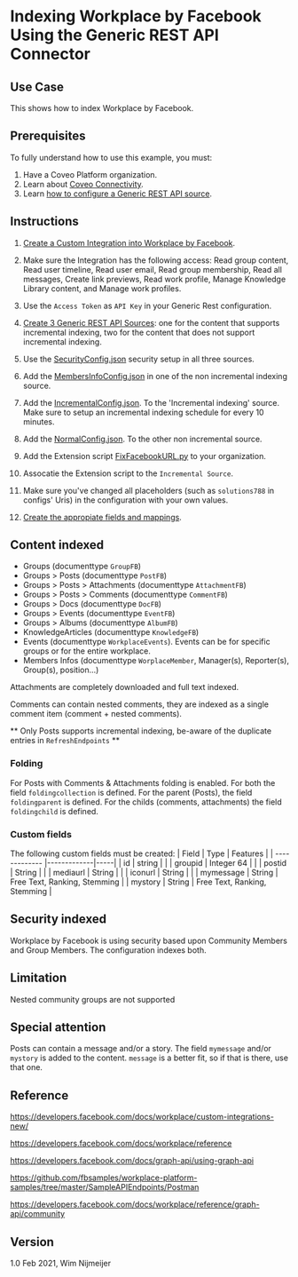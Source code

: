 # Indexing Workplace by Facebook Using the Generic REST API Connector

## Use Case
This shows how to index Workplace by Facebook.

## Prerequisites
To fully understand how to use this example, you must:
1. Have a Coveo Platform organization.
2. Learn about [Coveo Connectivity](https://docs.coveo.com/en/1702/).
3. Learn [how to configure a Generic REST API source](https://docs.coveo.com/en/1896/).

## Instructions
1. [Create a Custom Integration into Workplace by Facebook](https://developers.facebook.com/docs/workplace/custom-integrations-new/).
2. Make sure the Integration has the following access: Read group content, Read user timeline, Read user email, Read group membership, Read all messages, Create link previews, Read work profile, Manage Knowledge Library content, and Manage work profiles.

3. Use the `Access Token` as `API Key` in your Generic Rest configuration.
4. [Create 3 Generic REST API Sources](https://docs.coveo.com/en/1896/): one for the content that supports incremental indexing, two for the content that does not support incremental indexing. 

5. Use the [SecurityConfig.json](https://github.com/coveooss/connectivity-library/blob/master/WorkplaceByFacebook/index/SecurityConfig.json) security setup in all three sources. 

6. Add the [MembersInfoConfig.json](https://github.com/coveooss/connectivity-library/blob/master/WorkplaceByFacebook/index/MembersInfoConfig.json) in one of the non incremental indexing source.
7. Add the  [IncrementalConfig.json](https://github.com/coveooss/connectivity-library/blob/master/WorkplaceByFacebook/index/IncrementalConfig.json). To the 'Incremental indexing' source. Make sure to setup an incremental indexing schedule for every 10 minutes.
8. Add the  [NormalConfig.json](https://github.com/coveooss/connectivity-library/blob/master/WorkplaceByFacebook/index/NormalConfig.json). To the other non incremental source.
9. Add the Extension script [FixFacebookURL.py](https://github.com/coveooss/connectivity-library/blob/master/WorkplaceByFacebook/FixFacebookURL.py) to your organization.
10. Assocatie the Extension script to the `Incremental Source`.
11. Make sure you've changed all placeholders (such as `solutions788` in configs' Uris) in the configuration with your own values.
12. [Create the appropiate fields and mappings](https://docs.coveo.com/en/1896/#completion).

## Content indexed
* Groups (documenttype `GroupFB`)
* Groups > Posts (documenttype `PostFB`)
* Groups > Posts > Attachments (documenttype `AttachmentFB`)
* Groups > Posts > Comments (documenttype `CommentFB`)
* Groups > Docs (documenttype `DocFB`)
* Groups > Events (documenttype `EventFB`)
* Groups > Albums (documenttype `AlbumFB`)
* KnowledgeArticles (documenttype `KnowledgeFB`)
* Events (documenttype `WorkplaceEvents`). Events can be for specific groups or for the entire workplace.
* Members Infos (documenttype `WorplaceMember`, Manager(s), Reporter(s), Group(s), position...)


Attachments are completely downloaded and full text indexed.

Comments can contain nested comments, they are indexed as a single comment item (comment + nested comments).

** Only Posts supports incremental indexing, be-aware of the duplicate entries in `RefreshEndpoints` **

### Folding
For Posts with Comments & Attachments folding is enabled.
For both the field `foldingcollection` is defined. For the parent (Posts), the field `foldingparent` is defined. For the childs (comments, attachments) the field `foldingchild` is defined.

### Custom fields
The following custom fields must be created:
| Field        | Type           | Features  |
| ------------- |-------------|-----|
| id       | string |  |
| groupid  | Integer 64 | |
| postid   | String | |
| mediaurl | String      |     |
| iconurl  | String     | |
| mymessage | String  | Free Text, Ranking, Stemming |
| mystory   | String  | Free Text, Ranking, Stemming |


## Security indexed
Workplace by Facebook is using security based upon Community Members and Group Members. The configuration indexes both.

## Limitation
Nested community groups are not supported

## Special attention
Posts can contain a message and/or a story. The field `mymessage` and/or `mystory` is added to the content. `message` is a better fit, so if that is there, use that one.

## Reference
https://developers.facebook.com/docs/workplace/custom-integrations-new/

https://developers.facebook.com/docs/workplace/reference

https://developers.facebook.com/docs/graph-api/using-graph-api

https://github.com/fbsamples/workplace-platform-samples/tree/master/SampleAPIEndpoints/Postman

https://developers.facebook.com/docs/workplace/reference/graph-api/community


## Version
1.0 Feb 2021, Wim Nijmeijer
